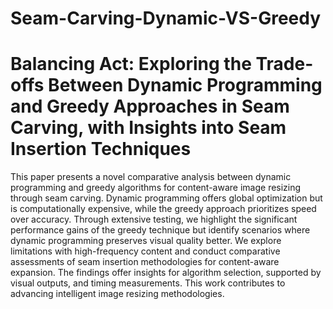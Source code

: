 # Seam-Carving-Dynamic-VS-Greedy
# Balancing Act: Exploring the Trade-offs Between Dynamic Programming and Greedy Approaches in Seam Carving, with Insights into Seam Insertion Techniques

This paper presents a novel comparative analysis between dynamic programming and greedy algorithms for content-aware image resizing through seam carving. Dynamic programming offers global optimization but is computationally expensive, while the greedy approach prioritizes speed over accuracy. Through extensive testing, we highlight the significant performance gains of the greedy technique but identify scenarios where dynamic programming preserves visual quality better. We explore limitations with high-frequency content and conduct comparative assessments of seam insertion methodologies for content-aware expansion. The findings offer insights for algorithm selection, supported by visual outputs, and timing measurements. This work contributes to advancing intelligent image resizing methodologies.
